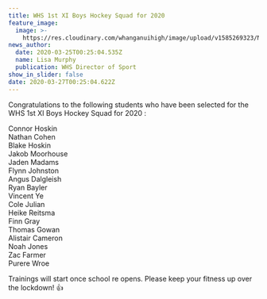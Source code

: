 ```yaml
---
title: WHS 1st XI Boys Hockey Squad for 2020
feature_image:
  image: >-
    https://res.cloudinary.com/whanganuihigh/image/upload/v1585269323/News/hockey_stick.jpg
news_author:
  date: 2020-03-25T00:25:04.535Z
  name: Lisa Murphy
  publication: WHS Director of Sport
show_in_slider: false
date: 2020-03-27T00:25:04.622Z
---
```

Congratulations to the following students who have been selected for the WHS 1st XI Boys Hockey Squad for 2020:  

Connor Hoskin  
Nathan Cohen  
Blake Hoskin  
Jakob Moorhouse  
Jaden Madams  
Flynn Johnston  
Angus Dalgleish  
Ryan Bayler  
Vincent Ye  
Cole Julian  
Heike Reitsma  
Finn Gray  
Thomas Gowan  
Alistair Cameron  
Noah Jones  
Zac Farmer  
Purere Wroe

Trainings will start once school re opens. Please keep your fitness up over the lockdown! 👍